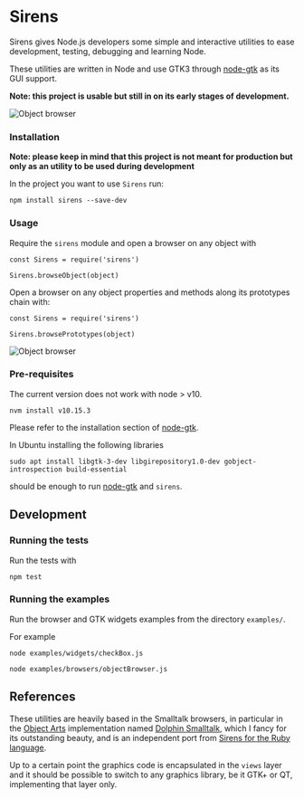 # Sirens

Sirens gives Node.js developers some simple and interactive utilities to ease development, testing, debugging and learning Node.

These utilities are written in Node and use GTK3 through [node-gtk](https://www.npmjs.com/package/node-gtk) as its GUI support.

**Note: this project is usable but still in on its early stages of development.**

![Object browser](./docs/test-driven-development-with-sirens.gif)

### Installation

**Note: please keep in mind that this project is not meant for production but only as an utility to be used during development**

In the project you want to use `Sirens` run:

```
npm install sirens --save-dev
```

### Usage

Require the `sirens` module and open a browser on any object with

```
const Sirens = require('sirens')

Sirens.browseObject(object)
```

Open a browser on any object properties and methods along its prototypes chain with:

```
const Sirens = require('sirens')

Sirens.browsePrototypes(object)
```

![Object browser](./docs/browsing-object.gif)

### Pre-requisites

The current version does not work with node > v10.

```
nvm install v10.15.3
```

Please refer to the installation section of [node-gtk](https://www.npmjs.com/package/node-gtk#installing-and-building).


In Ubuntu installing the following libraries

```
sudo apt install libgtk-3-dev libgirepository1.0-dev gobject-introspection build-essential
```

should be enough to run [node-gtk](https://www.npmjs.com/package/node-gtk#installing-and-building) and `sirens`.


## Development

### Running the tests

Run the tests with 

```
npm test
```

### Running the examples

Run the browser and GTK widgets examples from the directory `examples/`.

For example

```
node examples/widgets/checkBox.js
```

```
node examples/browsers/objectBrowser.js
```

## References

These utilities are heavily based in the Smalltalk browsers, in particular in the [Object Arts](https://www.object-arts.com/)
implementation named [Dolphin Smalltalk](https://github.com/dolphinsmalltalk/Dolphin), which I fancy for its
outstanding beauty, and is an independent port from [Sirens for the Ruby language](https://github.com/haijin-development/ruby-sirens).

Up to a certain point the graphics code is encapsulated in the `views` layer and it should be possible to switch to any graphics library, be it GTK+ or QT, implementing that layer only.